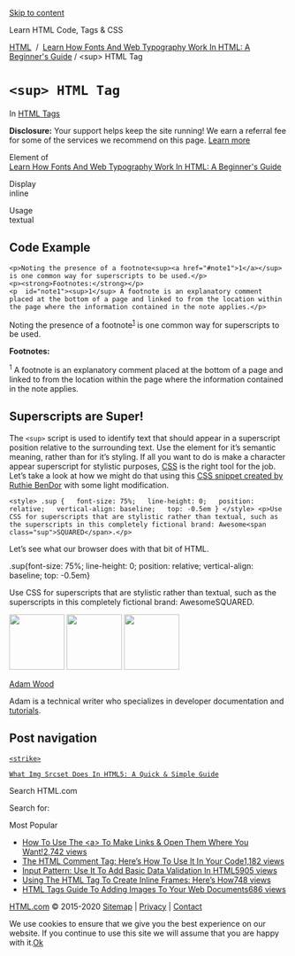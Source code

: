 <a href="#site-main" class="skip-link screen-reader-text">Skip to content</a>

[](https://html.com/)

Learn HTML Code, Tags & CSS

[HTML](https://html.com/)  /  [Learn How Fonts And Web Typography Work In HTML: A Beginner's Guide](https://html.com/fonts/) / &lt;sup&gt; HTML Tag

# `<sup> HTML Tag`

In <span class="post-meta-category">[HTML Tags](https://html.com/tags/)</span>

**Disclosure:** Your support helps keep the site running! We earn a referral fee for some of the services we recommend on this page. [Learn more](https://html.com/disclosure/)

Element of  
[Learn How Fonts And Web Typography Work In HTML: A Beginner's Guide](https://html.com/fonts/)

Display  
inline

Usage  
textual

## Code Example

    <p>Noting the presence of a footnote<sup><a href="#note1">1</a></sup> is one common way for superscripts to be used.</p>
    <p><strong>Footnotes:</strong></p>
    <p  id="note1"><sup>1</sup> A footnote is an explanatory comment placed at the bottom of a page and linked to from the location within the page where the information contained in the note applies.</p>

Noting the presence of a footnote<sup>[1](#note1)</sup> is one common way for superscripts to be used.

**Footnotes:**

<sup>1</sup> A footnote is an explanatory comment placed at the bottom of a page and linked to from the location within the page where the information contained in the note applies.

<span class="underline"></span>

## Superscripts are Super!

The `<sup>` script is used to identify text that should appear in a superscript position relative to the surrounding text. Use the element for it’s semantic meaning, rather than for it’s styling. If all you want to do is make a character appear superscript for stylistic purposes, [CSS](https://html.com/css/) is the right tool for the job. Let’s take a look at how we might do that using this [CSS snippet created by Ruthie BenDor](https://gist.github.com/unruthless/413930) with some light modification.

    <style> .sup {   font-size: 75%;   line-height: 0;   position: relative;   vertical-align: baseline;   top: -0.5em } </style> <p>Use CSS for superscripts that are stylistic rather than textual, such as the superscripts in this completely fictional brand: Awesome<span class="sup">SQUARED</span>.</p>

Let’s see what our browser does with that bit of HTML.

.sup{font-size: 75%; line-height: 0; position: relative; vertical-align: baseline; top: -0.5em}

Use CSS for superscripts that are stylistic rather than textual, such as the superscripts in this completely fictional brand: Awesome<span class="sup">SQUARED</span>.

<img src="http://html.com/wp-content/plugins/a3-lazy-load/assets/images/lazy_placeholder.gif" class="lazy lazy-hidden avatar avatar-100 photo" width="100" height="100" />

<img src="http://html.com/wp-content/plugins/a3-lazy-load/assets/images/lazy_placeholder.gif" class="lazy lazy-hidden avatar avatar-100 photo" width="100" height="100" />

<img src="https://secure.gravatar.com/avatar/3af4194cc38fbc6d4e68fbe7536347d5?s=100&amp;d=mm&amp;r=g" class="avatar avatar-100 photo" srcset="https://secure.gravatar.com/avatar/3af4194cc38fbc6d4e68fbe7536347d5?s=200&amp;d=mm&amp;r=g 2x" width="100" height="100" />

[Adam Wood](https://html.com/author/html/)

<span class="fn">Adam is a technical writer who specializes in developer documentation and [tutorials](https://html.com/).</span>

[<span class="saboxplugin-icon-grey saboxplugin-icon-linkedin"></span>](https://www.linkedin.com/in/adammichaelwood)

<span id="tho-end-content" style="display: block; visibility: hidden;"></span>

## Post navigation

[<span class="nav-link-label"><span class="genericon genericon-previous"></span></span>`<strike>`](https://html.com/strike/)

[`What Img Srcset Does In HTML5: A Quick & Simple Guide`<span class="nav-link-label"><span class="genericon genericon-next"></span></span>](https://html.com/attributes/img-srcset/)

Search HTML.com

<span class="screen-reader-text">Search for:</span>

Most Popular

- <a href="https://html.com/attributes/a-target/" class="popular_posts_bars_link">How To Use The &lt;a&gt; To Make Links &amp; Open Them Where You Want!</a><span class="popular_posts_bars_comment_count_hold"><a href="https://html.com/attributes/a-target/#comments" class="popular_posts_bars_comment_count">2,742 views</a><span class="popular_posts_bars_comment_count_triangle"></span></span>
- <a href="https://html.com/tags/comment-tag/" class="popular_posts_bars_link">The HTML Comment Tag: Here’s How To Use It In Your Code</a><span class="popular_posts_bars_comment_count_hold"><a href="https://html.com/tags/comment-tag/#comments" class="popular_posts_bars_comment_count">1,182 views</a><span class="popular_posts_bars_comment_count_triangle"></span></span>
- <a href="https://html.com/attributes/input-pattern/" class="popular_posts_bars_link">Input Pattern: Use It To Add Basic Data Validation In HTML5</a><span class="popular_posts_bars_comment_count_hold"><a href="https://html.com/attributes/input-pattern/#comments" class="popular_posts_bars_comment_count">905 views</a><span class="popular_posts_bars_comment_count_triangle"></span></span>
- <a href="https://html.com/tags/iframe/" class="popular_posts_bars_link">Using The HTML Tag To Create Inline Frames: Here’s How</a><span class="popular_posts_bars_comment_count_hold"><a href="https://html.com/tags/iframe/#comments" class="popular_posts_bars_comment_count">748 views</a><span class="popular_posts_bars_comment_count_triangle"></span></span>
- <a href="https://html.com/tags/img/" class="popular_posts_bars_link">HTML Tags Guide To Adding Images To Your Web Documents</a><span class="popular_posts_bars_comment_count_hold"><a href="https://html.com/tags/img/#comments" class="popular_posts_bars_comment_count">686 views</a><span class="popular_posts_bars_comment_count_triangle"></span></span>

[HTML.com](https://html.com/) © 2015-2020 [Sitemap](https://html.com/sitemap/) | [Privacy](https://html.com/privacy/) | [Contact](https://html.com/contact/)

<span id="cn-notice-text" class="cn-text-container">We use cookies to ensure that we give you the best experience on our website. If you continue to use this site we will assume that you are happy with it.</span><span id="cn-notice-buttons" class="cn-buttons-container"><a href="#" id="cn-accept-cookie" class="cn-set-cookie cn-button bootstrap button">Ok</a></span><a href="javascript:void(0);" id="cn-close-notice" class="cn-close-icon"></a>
